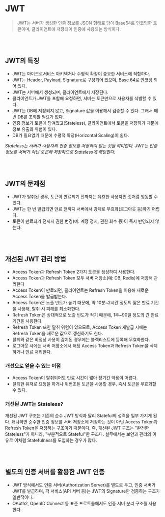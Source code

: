 # JWT

> JWT는 서버가 생성한 인증 정보를 JSON 형태로 담아 Base64로 인코딩한 토큰이며, 클라이언트에 저장되어 인증에 사용되는 방식이다.

<br/><br/>

## JWT의 특징

* JWT는 마이크로서비스 아키텍처나 수평적 확장이 중요한 서비스에 적합하다.
* JWT는 Header, Payload, Signature로 구성되어 있으며, Base 64로 인코딩 되어 있다.
* JWT는 서버에서 생성되며, 클라이언트에서 저장된다.
* 클라이언트가 JWT를 포함해 요청하면, 서버는 토큰만으로 사용자를 식별할 수 있다.
* JWT는 DB에 저장되지 않고, Signature 값을 이용해서 검증할 수 있다. 그래서 매번 DB를 조회할 필요가 없다.
* 인증 정보가 토큰에 담겨있고(Stateless), 클라이언트에서 토큰을 저장하기 때문에 정보 유출의 위험이 있다.
* DB가 필요없기 때문에 수평적 확장(Horizontal Scaling)이 쉽다.

*Stateless는 서버가 사용자의 인증 정보를 저장하지 않는 것을 의미한다.*
*JWT는 인증 정보를 서버가 아닌 토큰에 저장하므로 Stateless에 해당한다.*

<br/><br/>

## JWT의 문제점

* JWT가 탈취된 경우, 토큰이 만료되기 전까지는 유효한 사용자인 것처럼 행동할 수 있다.
* JWT는 한 번 발급되면 만료 전까지 서버에서 강제로 무효화(로그아웃 등)하기 어렵다.
* 토큰이 만료되기 전까지 권한 변경(예: 계정 정지, 권한 회수 등)이 즉시 반영되지 않는다.

<br/><br/>

## 개선된 JWT 관리 방법

* Access Token과 Refresh Token 2가지 토큰을 생성하여 사용한다.
* Access Token과 Refresh Token 모두 서버 저장소(예: DB, Redis)에 저장해 관리한다
* Access Token이 만료되면, 클라이언트는 Refresh Token을 이용해 새로운 Access Token을 발급받는다.
* Access Token은 노출 빈도가 높기 때문에, 약 10분~2시간 정도의 짧은 만료 기간을 사용해, 탈취 시 피해를 최소화한다.
* Refresh Token은 상대적으로 노출 빈도가 적기 때문에, 1주~90일 정도의 긴 만료 기간을 사용한다.
* Refresh Token 또한 탈취 위험이 있으므로, Access Token 재발급 시에는 Refresh Token을 새로운 값으로 갱신하기도 한다.
* 탈취와 같은 비정상 사용이 감지된 경우에는 블랙리스트에 등록해 무효화한다.
* 로그아웃 시에는 서버 저장소에서 해당 Access Token과 Refresh Token을 삭제하거나 만료 처리한다.

### 개선으로 얻을 수 있는 이점

* Access Token이 탈취되어도 만료 시간이 짧아 장기간 악용이 어렵다.
* 탈퇴한 유저로 요청을 하거나 위변조된 토큰을 사용할 경우, 즉시 토큰을 무효화할 수 있다.

### 개선된 JWT는 Stateless?

개선된 JWT 구조는 기존의 순수 JWT 방식과 달리 Stateful의 성격을 일부 가지게 된다.
왜냐하면 순수한 인증 정보를 서버 저장소에 저장하는 것이 아닌 Access Token과 Refresh Token을 저장하는 구조이기 때문이다.
즉, 개선된 JWT 구조는 "완전한 Stateless"가 아니라, "부분적으로 Stateful"한 구조다.
실무에서는 보안과 관리의 이유로 이처럼 Statefulness를 도입하는 경우가 많다.

<br/><br/>

## 별도의 인증 서버를 활용한 JWT 인증

* JWT 방식에서도 인증 서버(Authorization Server)를 별도로 두고, 인증 서버가 JWT를 발급하며, 각 서비스(API 서버 등)는 JWT의 Signature만 검증하는 구조가 일반적이다.
* OAuth2, OpenID Connect 등 표준 프로토콜에서도 인증 서버 분리 구조를 사용한다.
